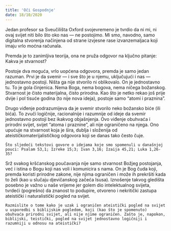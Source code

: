 ```yaml
---
title: 'Oči Gospodnje'
date: 18/10/2020
---
```


Jedan profesor sa Sveučilišta Oxford svojevremeno je tvrdio da ni mi, ni ovaj svijet niti bilo što oko nas — ne postojimo. Mi smo, navodno, samo digitalna stvorenja načinjena od strane izvjesne rase izvanzemaljaca koji imaju vrlo moćna računala.

Premda je to zanimljiva teorija, ona ne pruža odgovor na ključno pitanje: Kakva je stvarnost?

Postoje dva moguća, vrlo uopćena odgovora, premda je samo jedan razuman. Prvi je da svemir — i sve što je u njemu, uključujući i nas — jednostavno postoji. Ništa ga nije stvorilo ni oblikovalo. On je jednostavno tu. To je gola činjenica. Nema Boga, nema bogova, nema ničega božanskog. Stvarnost je čisto materijalna, čisto prirodna. Kao što je netko rekao još prije dvije i pol tisuće godina (to nije nova ideja), postoje samo “atomi i praznina”.

Drugo viđenje podrazumijeva da je svemir stvorilo neko božansko biće (ili bića). To zvuči logičnije, racionalnije i razumnije od ideje da svemir jednostavno postoji bez ikakvog objašnjenja. Ovo viđenje obuhvaća i prirodni svijet, svijet “atoma i praznine”, ali nije ograničeno na njega. Ono upućuje na stvarnost koja je šira, dublja i složenija od ateističkomaterijalističkog odgovora koji se danas tako često čuje.

`Što sljedeći tekstovi govore o idejama koje smo spomenuli u današnjoj pouci: Psalam 53,1; Izreke 15;3; Ivan 3,16; Izaija 45,21; Luka 1,26-35?`

Srž svakog kršćanskog poučavanja nije samo stvarnost Božjeg postojanja, već i istina o Bogu koji nas voli i komunicira s nama. On je Bog čuda koji, premda koristi prirodne zakone, nije njima ograničen i može ih prekršiti kada to želi (kao u slučaju djevičanskog začeća Isusa). Iznošenje takvog gledišta posebno je važno u naše vrijeme jer golem dio intelektualnog svijeta, tvrdeći (pogrešno) da znanost to podupire, otvoreno i nekritički zastupa ateistički i naturalistički pogled na svijet.

`Razmislite o tome kako je uzak i ograničen ateistički pogled na svijet u usporedbi s biblijskim pogledom, koji (kao što je spomenuto) obuhvaća prirodni svijet, ali nije njime ograničen. Zašto je, napokon, biblijski, teistički, pogled na svijet jednostavno logičniji i razumniji u odnosu na ateistički?`
